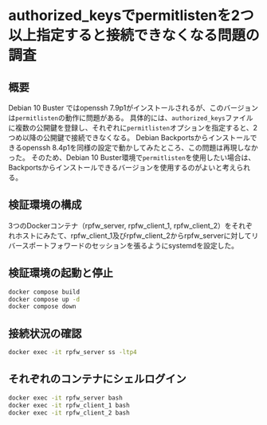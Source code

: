 # authorized_keysでpermitlistenを2つ以上指定すると接続できなくなる問題の調査

## 概要

Debian 10 Buster ではopenssh 7.9p1がインストールされるが、このバージョンは`permitlisten`の動作に問題がある。
具体的には、`authorized_keys`ファイルに複数の公開鍵を登録し、それぞれに`permitlisten`オプションを指定すると、2つめ以降の公開鍵で接続できなくなる。
Debian Backportsからインストールできるopenssh 8.4p1を同様の設定で動かしてみたところ、この問題は再現しなかった。
そのため、Debian 10 Buster環境で`permitlisten`を使用したい場合は、Backportsからインストールできるバージョンを使用するのがよいと考えられる。

## 検証環境の構成

3つのDockerコンテナ（rpfw_server, rpfw_client_1, rpfw_client_2）をそれぞれホストにみたて、rpfw_client_1及びrpfw_client_2からrpfw_serverに対してリバースポートフォワードのセッションを張るようにsystemdを設定した。

## 検証環境の起動と停止

```sh
docker compose build
docker compose up -d
docker compose down
```

## 接続状況の確認

```sh
docker exec -it rpfw_server ss -ltp4
```

## それぞれのコンテナにシェルログイン

```sh
docker exec -it rpfw_server bash
docker exec -it rpfw_client_1 bash
docker exec -it rpfw_client_2 bash
```
